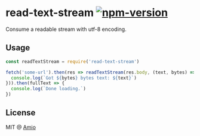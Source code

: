 # read-text-stream [![npm-version][npm-badge]][npm-link]

Consume a readable stream with utf-8 encoding.

## Usage

```javascript
const readTextStream = require('read-text-stream')

fetch('some-url').then(res => readTextStream(res.body, (text, bytes) => {
  console.log(`Got ${bytes} bytes text: ${text}`)
})).then(fullText => {
  console.log(`Done loading.`)
})
```

## License

MIT @ [Amio][amio-link]

[amio-link]: https://github.com/amio
[npm-badge]: https://img.shields.io/npm/v/read-text-stream.svg?style=flat-square
[npm-link]: http://www.npmjs.com/package/read-text-stream
